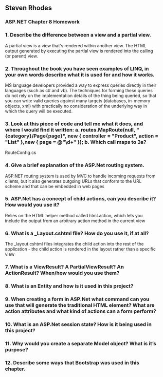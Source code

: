 ## Steven Rhodes
### ASP.NET Chapter 8 Homework

### 1. Describe the difference between a view and a partial view.
A partial view is a view that's rendered within another view. The HTML output generated by executing the partial view is rendered into the calling (or parent) view.

### 2. Throughout the book you have seen examples of LINQ, in your own words describe what it is used for and how it works.
MS language developers provided a way to express queries directly in their languages (such as c# and vb). The techniques for forming these queries do not rely on the implementation details of the thing being queried, so that you can write valid queries against many targets (databases, in-memory objects, xml) with practically no consideration of the underlying way in which the query will be executed.

### 3. Look at this piece of code and tell me what it does, and where I would find it written: a. routes.MapRoute(null, "{category}/Page{page}", new { controller = "Product", action = "List" },new { page = @"\d+" }); b. Which call maps to 3a?
RouteConfig.cs

### 4. Give a brief explanation of the ASP.Net routing system.
ASP.NET routing system is used by MVC to handle incoming requests from clients, but it also generates outgoing URLs that conform to the URL scheme and that can be embedded in web pages

### 5. ASP.Net has a concept of child actions, can you describe it? How would you use it?
Relies on the HTML helper method called html.action, which lets you include the output from an arbitrary action method in the current view

### 6. What is a _Layout.cshtml file? How do you use it, if at all?
The _layout.cshtml files integrates the child action into the rest of the application - the child action is rendered in the layout rather than a specific view

### 7. What is a ViewResult? A PartialViewResult? An ActionResult? When/how would you use them?


### 8. What is an Entity and how is it used in this project?


### 9. When creating a form in ASP.Net what command can you use that will generate the traditional HTML element? What are action attributes and what kind of actions can a form perform?


### 10. What is an ASP.Net session state? How is it being used in this project?


### 11. Why would you create a separate Model object? What is it’s purpose?


### 12. Describe some ways that Bootstrap was used in this chapter.